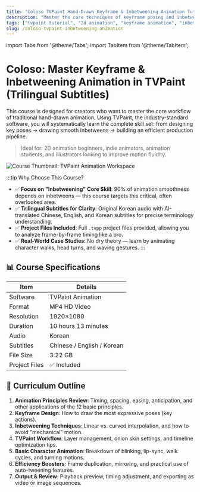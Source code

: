 ```yaml
---
title: "Coloso TVPaint Hand-Drawn Keyframe & Inbetweening Animation Tutorial (Chinese/English/Korean Subtitles)"
description: "Master the core techniques of keyframe posing and inbetweening in TVPaint. This 10-hour Korean course, featuring AI-translated trilingual subtitles and project files, is perfect for beginners and intermediate 2D animators."
tags: ["tvpaint tutorial", "2d animation", "keyframe animation", "inbetweening techniques", "hand-drawn animation", "coloso animation course", "animation workflow", "character animation basics", "korean tutorial with chinese subtitles", "animation principles", "breakdown drawing", "traditional animation", "digital hand-drawn", "animator beginner guide"]
slug: /coloso-tvpaint-inbetweening-animation
---
```


import Tabs from '@theme/Tabs';
import TabItem from '@theme/TabItem';

# Coloso: Master Keyframe & Inbetweening Animation in TVPaint (Trilingual Subtitles)

This course is designed for creators who want to master the core workflow of traditional hand-drawn animation. Using TVPaint, the industry-standard software, you will systematically learn the complete skill set: from designing key poses → drawing smooth inbetweens → building an efficient production pipeline.

> Ideal for: 2D animation beginners, indie animators, animation students, and illustrators looking to improve motion fluidity.

![Course Thumbnail: TVPaint Animation Workspace](https://www.gfxcamp.com/wp-content/uploads/2025/09/Intro-to-Inbetweening-Animations-Practical-Skills.jpg)

:::tip Why Choose This Course?
- ✅ **Focus on "Inbetweening" Core Skill**: 90% of animation smoothness depends on inbetweens — this course targets this critical, often overlooked area.
- ✅ **Trilingual Subtitles for Clarity**: Original Korean audio with AI-translated Chinese, English, and Korean subtitles for precise terminology understanding.
- ✅ **Project Files Included**: Full `.tvpp` project files provided, allowing you to analyze frame-by-frame timing like a pro.
- ✅ **Real-World Case Studies**: No dry theory — learn by animating character walks, head turns, and waving gestures.
:::

## 📊 Course Specifications

| Item          | Details                       |
|---------------|-------------------------------|
| Software      | TVPaint Animation             |
| Format        | MP4 HD Video                  |
| Resolution    | 1920×1080                     |
| Duration      | 10 hours 13 minutes           |
| Audio         | Korean                        |
| Subtitles     | Chinese / English / Korean    |
| File Size     | 3.22 GB                       |
| Project Files | ✅ Included                   |

## 🎯 Curriculum Outline

1. **Animation Principles Review**: Timing, spacing, easing, anticipation, and other applications of the 12 basic principles.
2. **Keyframe Design**: How to draw the most expressive poses (key actions).
3. **Inbetweening Techniques**: Linear vs. curved interpolation, and how to avoid "mechanical" motion.
4. **TVPaint Workflow**: Layer management, onion skin settings, and timeline optimization tips.
5. **Basic Character Animation**: Breakdown of blinking, lip-sync, walk cycles, and turning motions.
6. **Efficiency Boosters**: Frame duplication, mirroring, and practical use of auto-tweening features.
7. **Output & Review**: Playback preview, timing adjustment, and exporting as video or image sequences.
